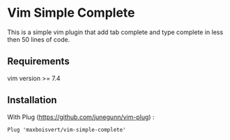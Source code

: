 # Vim Simple Complete

This is a simple vim plugin that add tab complete and type complete in less then 50 lines of code.

## Requirements

vim version >= 7.4

## Installation

With Plug (https://github.com/junegunn/vim-plug) :

`Plug 'maxboisvert/vim-simple-complete'`
